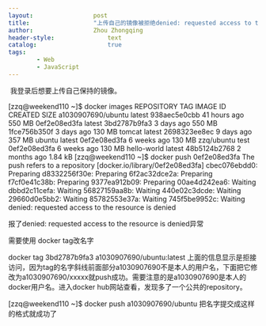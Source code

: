 ```yaml
---
layout:					post
title:					"上传自己的镜像被拒绝denied: requested access to the resource is denied"
author:					Zhou Zhongqing
header-style:				text
catalog:					true
tags:
		- Web
		- JavaScript
---
```

​
我登录后想要上传自己保持的镜像。

[zzq@weekend110 ~]$ docker images
REPOSITORY           TAG                 IMAGE ID            CREATED             SIZE
a1030907690/ubuntu   latest              938aec5e0cbb        41 hours ago        550 MB
0ef2e08ed3fa         latest              3bd2787b9fa3        3 days ago          550 MB
<none>               <none>              1fce756b350f        3 days ago          130 MB
tomcat               latest              2698323ee8ec        9 days ago          357 MB
ubuntu               latest              0ef2e08ed3fa        6 weeks ago         130 MB
zzq/ubuntu           test                0ef2e08ed3fa        6 weeks ago         130 MB
hello-world          latest              48b5124b2768        2 months ago        1.84 kB
[zzq@weekend110 ~]$ docker push 0ef2e08ed3fa
The push refers to a repository [docker.io/library/0ef2e08ed3fa]
cbec076ebdd0: Preparing 
d8332256f30e: Preparing 
6f2ac32dce2a: Preparing 
f7cf0e41c38b: Preparing 
9377ea912b09: Preparing 
00ae4d242ea6: Waiting 
dbbd2c11cefa: Waiting 
56827159aa8b: Waiting 
440e02c3dcde: Waiting 
29660d0e5bb2: Waiting 
85782553e37a: Waiting 
745f5be9952c: Waiting 
denied: requested access to the resource is denied


报了denied: requested access to the resource is denied异常

需要使用 docker tag改名字

docker tag 3bd2787b9fa3 a1030907690/ubuntu:latest
上面的信息显示是拒接访问，因为tag的名字斜线前面部分a1030907690不是本人的用户名，下面把它修改为a1030907690/xxxxx就push成功。需要注意的是a1030907690是本人的docker用户名。进入docker hub网站查看，发现多了一个公共的repository。

[zzq@weekend110 ~]$ docker push a1030907690/ubuntu
把名字提交成这样的格式就成功了


 



​